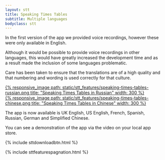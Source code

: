 ```yaml
---
layout: stt
title: Speaking Times Tables
subtitle: Multiple languages
bodyclass: stt
---
```

In the first version of the app we provided voice recordings, however these were only available in English.

Although it would be possible to provide voice recordings in other languages, this would have greatly increased the development time and as a result made the inclusion of some languages problematic.

Care has been taken to ensure that the translations are of a high quality and that numbering and wording is used correctly for that culture.

<div class="container-table">
	<div class="row table-row">
		<div class="col-xs-12 col-sm-6 full-height" style="">
	        <div class="center-block">
	        	<a href="{{ site.baseurl }}/static/stt_features/speaking-times-tables-russian.png" class="thickbox">
					{% responsive_image path: static/stt_features/speaking-times-tables-russian.png title: "Speaking Times Tables in Russian" width: 300 %}
				</a>
			</div>
		</div>
		<div class="col-xs-12 col-sm-6 full-height mobile-pt" style="">
			 <div class="center-block">
	        	<a href="{{ site.baseurl }}/static/stt_features/speaking-times-tables-chinese.png" class="thickbox">
					{% responsive_image path: static/stt_features/speaking-times-tables-chinese.png title: "Speaking Times Tables in Chinese" width: 300 %}
				</a>
			</div>
		</div>
	</div>
</div>

The app is now available is UK English, US English, French, Spanish, Russian, German and Simplified Chinese.

You can see a demonstration of the app via the video on your local app store.

<div class="container-table">
	<div class="center-block">
		{% include sttdownloadbtn.html %}
	</div>
</div>

{% include sttfeaturespagnation.html %}
